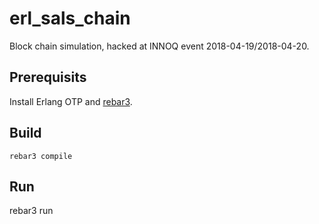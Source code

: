 # erl_sals_chain

Block chain simulation, hacked at INNOQ event 2018-04-19/2018-04-20.

## Prerequisits

Install Erlang OTP and [rebar3](https://github.com/erlang/rebar3).

## Build

    rebar3 compile

## Run

   rebar3 run

